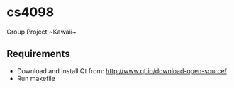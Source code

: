 # cs4098
Group Project ~Kawaii~

## Requirements
* Download and Install Qt from: http://www.qt.io/download-open-source/
* Run makefile